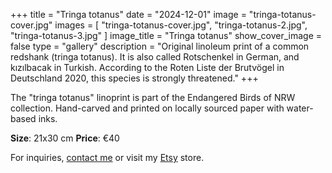 +++
title = "Tringa totanus"
date = "2024-12-01"
image = "tringa-totanus-cover.jpg"
images = [
  "tringa-totanus-cover.jpg",
  "tringa-totanus-2.jpg",
  "tringa-totanus-3.jpg"
]
image_title = "Tringa totanus"
show_cover_image = false
type = "gallery"
description = "Original linoleum print of a common redshank (tringa totanus). It is also called Rotschenkel in German, and kızılbacak in Turkish. According to the Roten Liste der Brutvögel in Deutschland 2020, this species is strongly threatened."
+++

The "tringa totanus" linoprint is part of the Endangered Birds of NRW collection. Hand-carved and printed on locally sourced paper with water-based inks.  

**Size**: 21x30 cm
**Price**: €40

For inquiries, [contact me](/contact) or visit my [Etsy](https://www.etsy.com/de-en/shop/OzlemYonderPrints) store.
